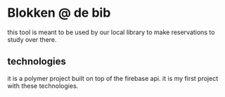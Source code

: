<h1>Blokken @ de bib</h1>

<p>this tool is meant to be used by our local library to make reservations to study over there.</p>
<div>
<h2>
technologies
</h2>
<p>
  it is a polymer project built on top of the firebase api. 
  it is my first project with these technologies.
</p>
</div> 
